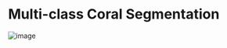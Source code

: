 # Multi-class Coral Segmentation

![image](https://github.com/Fyzie/MultiClass-Coral-Segmentation/assets/76240694/962d2c6c-8c5b-4676-89a8-56b70e6449a5)

